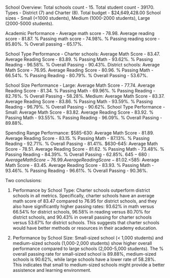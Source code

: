 School Overview:
Total schools count - 15.
Total student count - 39170.
Types - District (7) and Charter (8).
Total budget - $24,649,428.00
School sizes - Small (<1000 students), Medium (1000-2000 students), Large (2000-5000 students).

Academic Performance - 
Average math score - 78.98.
Average reading score - 81.87.
% Passing math score  - 74.98%.
% Passing reading score - 85.80%.
% Overall passing - 65.17%.

School Type Performance -
Charter schools:
Average Math Score - 83.47.
Average Reading Score - 83.89.
% Passing Math - 93.62%.
% Passing Reading - 96.58%.
% Overall Passing - 90.43%.
District schools:
Average Math Score - 76.95.
Average Reading Score - 80.96.
% Passing Math - 66.54%.
% Passing Reading - 80.79%.
% Overall Passing - 53.67%.

School Size Performance -
Large:
Average Math Score - 77.74.
Average Reading Score - 81.34.
% Passing Math - 69.96%.
% Passing Reading - 82.76%.
% Overall Passing - 58.28%.
Medium:
Average Math Score - 83.37.
Average Reading Score - 83.86.
% Passing Math - 93.59%.
% Passing Reading - 96.79%.
% Overall Passing - 90.62%.
School Type Performance -
Small:
Average Math Score - 83.82.
Average Reading Score - 83.92.
% Passing Math - 93.55%.
% Passing Reading - 96.09%.
% Overall Passing - 89.88%.

Spending Range Performance:
$585-630:
Average Math Score - 81.89.
Average Reading Score - 83.15.
% Passing Math - 87.13%.
% Passing Reading - 92.71%.
% Overall Passing - 81.41%.
$630-645:
Average Math Score - 78.51.
Average Reading Score - 81.62.
% Passing Math - 73.48%.
% Passing Reading - 84.39%.
% Overall Passing - 62.85%.
$645-680:
Average Math Score - 76.99.
Average Reading Score - 81.02.
% Passing Math - 66.16%.
% Passing Reading - 81.13%.
% Overall Passing - 53.52%.
<$585:
Average Math Score - 83.45.
Average Reading Score - 83.93.
% Passing Math - 93.46%.
% Passing Reading - 96.61%.
% Overall Passing - 90.36%.

Two conclusions:

1. Performance by School Type: Charter schools outperform district schools in all metrics. Specifically, charter schools have an average math score of 83.47 compared to 76.95 for district schools, and they also have significantly higher passing rates: 93.62% in math versus 66.54% for district schools, 96.58% in reading versus 80.70% for district schools, and 90.43% in overall passing for charter schools versus 53.67% for district schools. This suggests that charter schools would have better methods or resources in their academy education.

2. Performance by School Size: Small-sized school (< 1,000 students) and medium-sized schools (1,000-2,000 students) show higher overall performance compared to large schools (2,000-5,000 students). The % overall passing rate for small-sized school is 89.88%, medium-sized schools is 90.62%, while large schools have a lower rate of 58.28%. This indicates that small to medium-sized schools might provide a better assistence and learning environment. 
